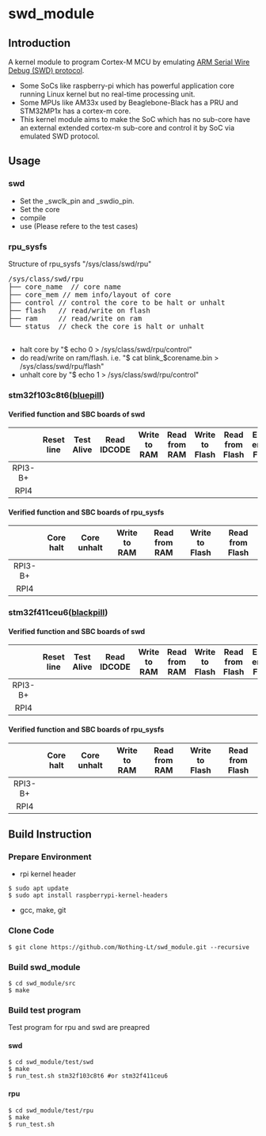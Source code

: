 # swd_module

## Introduction
A kernel module to program Cortex-M MCU by emulating [ARM Serial Wire Debug (SWD) protocol](https://developer.arm.com/documentation/ihi0031/a/The-Serial-Wire-Debug-Port--SW-DP-/Introduction-to-the-ARM-Serial-Wire-Debug--SWD--protocol).
- Some SoCs like raspberry-pi which has powerful application core running Linux kernel but no real-time processing unit. 
- Some MPUs like AM33x used by Beaglebone-Black has a PRU and STM32MP1x has a cortex-m core. 
- This kernel module aims to make the SoC which has no sub-core have an external extended cortex-m sub-core and control it by SoC via emulated SWD protocol.

## Usage
### swd
- Set the _swclk_pin and _swdio_pin.
- Set the core
- compile
- use (Please refere to the test cases)

### rpu_sysfs
Structure of rpu_sysfs "/sys/class/swd/rpu"
<pre>
/sys/class/swd/rpu
├── core_name  // core name
├── core_mem // mem info/layout of core
├── control // control the core to be halt or unhalt
├── flash   // read/write on flash
├── ram     // read/write on ram
└── status  // check the core is halt or unhalt

</pre>

- halt core by "$ echo 0 > /sys/class/swd/rpu/control"
- do read/write on ram/flash. i.e. "$ cat blink_$corename.bin > /sys/class/swd/rpu/flash"
- unhalt core by "$ echo 1 > /sys/class/swd/rpu/control"

### stm32f103c8t6([bluepill](https://stm32-base.org/boards/STM32F103C8T6-Blue-Pill.html))

#### Verified function and SBC boards of swd
|     | Reset line | Test Alive | Read IDCODE | Write to RAM | Read from RAM | Write to Flash | Read from Flash | Erase entire Flash |
| :-: | :-: | :-: | :-: | :-: | :-: | :-: | :-: | :-: |
| RPI3-B+ | | | | | | | | |
| RPI4 |  |  |  |  |  |  |  |  |
#### Verified function and SBC boards of rpu_sysfs
|     | Core halt | Core unhalt | Write to RAM | Read from RAM | Write to Flash | Read from Flash |
| :-: | :-: | :-: | :-: | :-: | :-: | :-: |
| RPI3-B+ |  |  |  |  |  |  |
| RPI4 |  |  |  |  |  |  |

### stm32f411ceu6([blackpill](https://shop.pimoroni.com/products/stm32f411-blackpill-development-board?variant=39274213343315))

#### Verified function and SBC boards of swd
|     | Reset line | Test Alive | Read IDCODE | Write to RAM | Read from RAM | Write to Flash | Read from Flash | Erase entire Flash |
| :-: | :-: | :-: | :-: | :-: | :-: | :-: | :-: | :-: |
| RPI3-B+ | | | | | | | | |
| RPI4 |  |   |   |  |  |  |  |  |
#### Verified function and SBC boards of rpu_sysfs
|     | Core halt | Core unhalt | Write to RAM | Read from RAM | Write to Flash | Read from Flash |
| :-: | :-: | :-: | :-: | :-: | :-: | :-: |
| RPI3-B+ |  |  |  |  |  |  |
| RPI4 |  |  |  |  |  |  |


## Build Instruction

### Prepare Environment

- rpi kernel header
```
$ sudo apt update
$ sudo apt install raspberrypi-kernel-headers
```

- gcc, make, git

### Clone Code

```
$ git clone https://github.com/Nothing-Lt/swd_module.git --recursive
```

### Build swd_module

```
$ cd swd_module/src
$ make
```

### Build test program

Test program for rpu and swd are preapred

#### swd
```
$ cd swd_module/test/swd
$ make
$ run_test.sh stm32f103c8t6 #or stm32f411ceu6
```

#### rpu
```
$ cd swd_module/test/rpu
$ make
$ run_test.sh
```